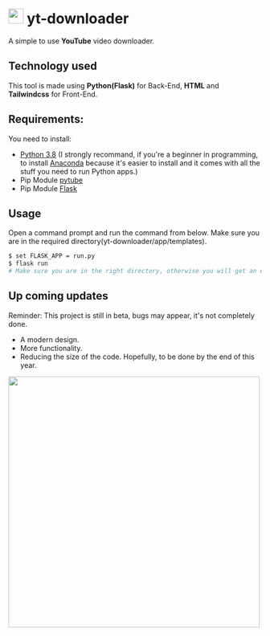 # <img src="https://i.imgur.com/vRz9BFk.png" width="30px"> yt-downloader

A simple to use **YouTube** video downloader.
## Technology used
This tool is made using **Python(Flask)** for Back-End, **HTML** and **Tailwindcss** for Front-End.

## Requirements:
You need to install:
* [Python 3.8](https://www.python.org/) (I strongly recommand, if you're a beginner in programming, to install [Anaconda](https://www.anaconda.com/products/individual) because it's easier to install and it comes with all the stuff you need to run Python apps.)
* Pip Module [pytube](https://pypi.org/project/pytube/)
* Pip Module [Flask](https://pypi.org/project/Flask/)


## Usage
Open a command prompt and run the command from below. Make sure you are in the required directory(yt-downloader/app/templates).
```bash
$ set FLASK_APP = run.py
$ flask run
# Make sure you are in the right directory, otherwise you will get an error.
```

## Up coming updates
Reminder: This project is still in beta, bugs may appear, it's not completely done. 
* A modern design.
* More functionality.
* Reducing the size of the code.
Hopefully, to be done by the end of this year.

 
<img src = "https://duck1337.is-inside.me/bXc7qriI.png" width = "500px">



